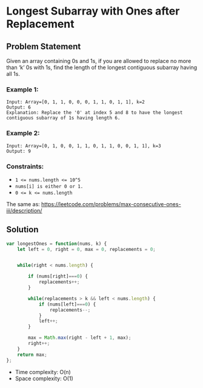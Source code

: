 # Longest Subarray with Ones after Replacement

## Problem Statement
Given an array containing 0s and 1s, if you are allowed to replace no more than ‘k’ 0s with 1s, find the length of the longest contiguous subarray having all 1s.

### Example 1:
```
Input: Array=[0, 1, 1, 0, 0, 0, 1, 1, 0, 1, 1], k=2  
Output: 6  
Explanation: Replace the '0' at index 5 and 8 to have the longest contiguous subarray of 1s having length 6.
```

### Example 2:
```
Input: Array=[0, 1, 0, 0, 1, 1, 0, 1, 1, 0, 0, 1, 1], k=3  
Output: 9
```

### Constraints:

- `1 <= nums.length <= 10^5`
- `nums[i] is either 0 or 1.`
- `0 <= k <= nums.length`

The same as: https://leetcode.com/problems/max-consecutive-ones-iii/description/

## Solution

``` javascript
var longestOnes = function(nums, k) {
    let left = 0, right = 0, max = 0, replacements = 0;


    while(right < nums.length) {

        if (nums[right]===0) {
            replacements++;
        }

        while(replacements > k && left < nums.length) {
            if (nums[left]===0) {
                replacements--;
            }
            left++;
        }

        max = Math.max(right - left + 1, max);
        right++;
    }
    return max;
};
```

- Time complexity: O(n)
- Space complexity: O(1)

